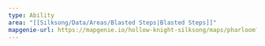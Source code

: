 ```yaml
---
type: Ability
area: "[[Silksong/Data/Areas/Blasted Steps|Blasted Steps]]"
mapgenie-url: https://mapgenie.io/hollow-knight-silksong/maps/pharloom?locationIds=479250
---
```

